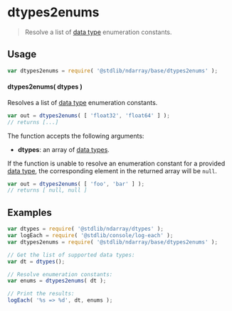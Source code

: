 <!--

@license Apache-2.0

Copyright (c) 2025 The Stdlib Authors.

Licensed under the Apache License, Version 2.0 (the "License");
you may not use this file except in compliance with the License.
You may obtain a copy of the License at

   http://www.apache.org/licenses/LICENSE-2.0

Unless required by applicable law or agreed to in writing, software
distributed under the License is distributed on an "AS IS" BASIS,
WITHOUT WARRANTIES OR CONDITIONS OF ANY KIND, either express or implied.
See the License for the specific language governing permissions and
limitations under the License.

-->

# dtypes2enums

> Resolve a list of [data type][@stdlib/ndarray/dtypes] enumeration constants.

<!-- Section to include introductory text. Make sure to keep an empty line after the intro `section` element and another before the `/section` close. -->

<section class="intro">

</section>

<!-- /.intro -->

<!-- Package usage documentation. -->

<section class="usage">

## Usage

```javascript
var dtypes2enums = require( '@stdlib/ndarray/base/dtypes2enums' );
```

#### dtypes2enums( dtypes )

Resolves a list of [data type][@stdlib/ndarray/dtypes] enumeration constants.

```javascript
var out = dtypes2enums( [ 'float32', 'float64' ] );
// returns [...]
```

The function accepts the following arguments:

-   **dtypes**: an array of [data types][@stdlib/ndarray/dtypes].

If the function is unable to resolve an enumeration constant for a provided [data type][@stdlib/ndarray/dtypes], the corresponding element in the returned array will be `null`.

```javascript
var out = dtypes2enums( [ 'foo', 'bar' ] );
// returns [ null, null ]
```

</section>

<!-- /.usage -->

<!-- Package usage notes. Make sure to keep an empty line after the `section` element and another before the `/section` close. -->

<section class="notes">

</section>

<!-- /.notes -->

<!-- Package usage examples. -->

<section class="examples">

## Examples

<!-- eslint no-undef: "error" -->

```javascript
var dtypes = require( '@stdlib/ndarray/dtypes' );
var logEach = require( '@stdlib/console/log-each' );
var dtypes2enums = require( '@stdlib/ndarray/base/dtypes2enums' );

// Get the list of supported data types:
var dt = dtypes();

// Resolve enumeration constants:
var enums = dtypes2enums( dt );

// Print the results:
logEach( '%s => %d', dt, enums );
```

</section>

<!-- /.examples -->

<!-- Section to include cited references. If references are included, add a horizontal rule *before* the section. Make sure to keep an empty line after the `section` element and another before the `/section` close. -->

<section class="references">

</section>

<!-- /.references -->

<!-- Section for related `stdlib` packages. Do not manually edit this section, as it is automatically populated. -->

<section class="related">

</section>

<!-- /.related -->

<!-- Section for all links. Make sure to keep an empty line after the `section` element and another before the `/section` close. -->

<section class="links">

[@stdlib/ndarray/dtypes]: https://github.com/stdlib-js/ndarray/tree/main/dtypes

</section>

<!-- /.links -->
